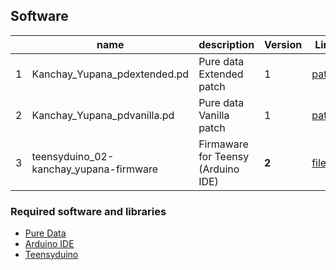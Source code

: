 ## Software
|    | name		          | description 	| Version | Link |  
|----|------------------|---------------|---------|---------------------------------------------------------------------|
| 1  | Kanchay_Yupana_pdextended.pd | Pure data Extended patch | 1 |[patch](puredata-kanchay_yupana/Kanchay_Yupana_pdextended.pd) |
| 2  | Kanchay_Yupana_pdvanilla.pd | Pure data Vanilla patch | 1 |[patch](puredata-kanchay_yupana/Kanchay_Yupana_pdvanilla.pd) |
| 3  | teensyduino_02-kanchay_yupana-firmware | Firmaware for Teensy (Arduino IDE) | **2** | [file](teensyduino_02-kanchay_yupana-firmware/KANCHAY_YUPANA_version_2.ino)|

### Required software and libraries
- [Pure Data](https://www.ableton.com/en/)  
- [Arduino IDE](https://www.arduino.cc/en/software)  
- [Teensyduino](https://www.pjrc.com/teensy/teensyduino.html)